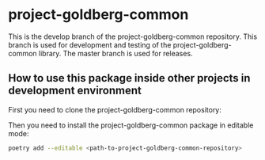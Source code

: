 # project-goldberg-common

This is the develop branch of the project-goldberg-common repository. This branch is used for development and testing of the project-goldberg-common library. The master branch is used for releases.

## How to use this package inside other projects in development environment

First you need to clone the project-goldberg-common repository:

Then you need to install the project-goldberg-common package in editable mode:

```bash
poetry add --editable <path-to-project-goldberg-common-repository>
```
